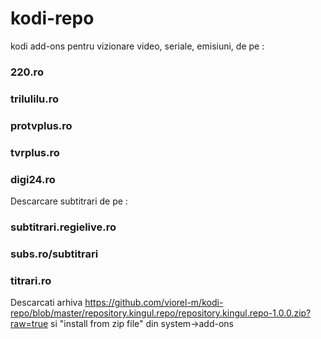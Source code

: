 # kodi-repo
kodi add-ons pentru vizionare video, seriale, emisiuni, de pe : 

### 220.ro

### trilulilu.ro

### protvplus.ro

### tvrplus.ro

### digi24.ro

Descarcare subtitrari de pe :

### subtitrari.regielive.ro
### subs.ro/subtitrari
### titrari.ro

Descarcati arhiva https://github.com/viorel-m/kodi-repo/blob/master/repository.kingul.repo/repository.kingul.repo-1.0.0.zip?raw=true si "install from zip file" din system->add-ons

